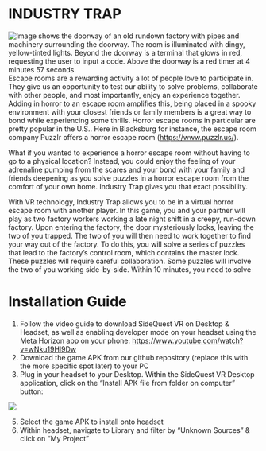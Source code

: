 # INDUSTRY TRAP
![Image shows the doorway of an old rundown factory with pipes and machinery surrounding the doorway. The room is illuminated with dingy, yellow-tinted lights. Beyond the doorway is a terminal that glows in red, requesting the user to input a code. Above the doorway is a red timer at 4 minutes 57 seconds.](https://media.discordapp.net/attachments/1336467829758885962/1370863336299827300/image.png?ex=68210b78&is=681fb9f8&hm=f448ec136547cd9eb3bc3ef1261a35d2cc287258eb58edb554779ef075b8ea6e&=&format=webp&quality=lossless&width=1522&height=856)
Escape rooms are a rewarding activity a lot of people love to participate in. They give us an opportunity to test our ability to solve problems, collaborate with other people, and most importantly, enjoy an experience together. Adding in horror to an escape room amplifies this, being placed in a spooky environment with your closest friends or family members is a great way to bond while experiencing some thrills. Horror escape rooms in particular are pretty popular in the U.S.. Here in Blacksburg for instance, the escape room company Puzzlr offers a horror escape room (https://www.puzzlr.us/).

What if you wanted to experience a horror escape room without having to go to a physical location? Instead, you could enjoy the feeling of your adrenaline pumping from the scares and your bond with your family and friends deepening as you solve puzzles in a horror escape room from the comfort of your own home. Industry Trap gives you that exact possibility. 

With VR technology, Industry Trap allows you to be in a virtual horror escape room with another player. In this game, you and your partner will play as two factory workers working a late night shift in a creepy, run-down factory. Upon entering the factory, the door mysteriously locks, leaving the two of you trapped. The two of you will then need to work together to find your way out of the factory. To do this, you will solve a series of puzzles that lead to the factory’s control room, which contains the master lock. These puzzles will require careful collaboration. Some puzzles will involve the two of you working side-by-side. Within 10 minutes, you need to solve 

# Installation Guide
1. Follow the video guide to download SideQuest VR on Desktop & Headset, as well as enabling developer mode on your headset using the Meta Horizon app on your phone: https://www.youtube.com/watch?v=wNku19Hl9Dw 
2. Download the game APK from our github repository (replace this with the more specific spot later) to your PC 
3. Plug in your headset to your Desktop. Within the SideQuest VR Desktop application, click on the “Install APK file from folder on computer” button:
   
![](https://media.discordapp.net/attachments/860002427578613760/1370889279865356338/image.png?ex=682123a2&is=681fd222&hm=1f871ecfd745aeb2345ac1dd5761dccf5f70281a3838b0b858eb5c5afdc72db6&=&format=webp&quality=lossless)

5. Select the game APK to install onto headset
6. Within headset, navigate to Library and filter by “Unknown Sources” & click on “My Project”
